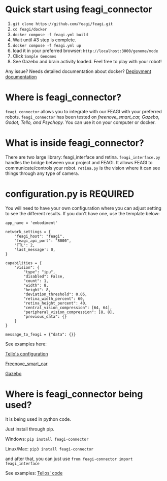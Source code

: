# Quick start using feagi_connector
1) `git clone https://github.com/feagi/feagi.git`
2) `cd feagi/docker`
3) `docker compose -f feagi.yml build`
4) Wait until #3 step is complete.
5) `docker compose -f feagi.yml up`
6) load it in your preferred browser: `http://localhost:3000/genome/mode`
7) Click `Sample Genomes`
8) See Gazebo and brain activity loaded. Feel free to play with your robot!

Any issue? Needs detailed documentation about docker? [Deployment documentation](https://github.com/feagi/feagi/wiki/Deployment)


# Where is feagi_connector? 
`feagi_connector` allows you to integrate with our FEAGI with your preferred robots. 
`feagi_connector` has been tested on <i>freenove_smart_car, Gazebo, Godot, Tello, and Psychopy.</i> 
You can use it on your computer or docker.

# What is inside feagi_connector?
There are two large library: feagi_interface and retina. `feagi_interface.py` handles the bridge between your project and FEAGI. It allows FEAGI to communicate/controls your robot.
`retina.py` is the vision where it can see things through any type of camera. 

# configuration.py is REQUIRED
You will need to have your own configuration where you can adjust setting to see the different results. If you don't have one, use the template below:
```
app_name = 'embodiment'

network_settings = {
    "feagi_host": "feagi",
    "feagi_api_port": "8000",
    'TTL': 2,
    'last_message': 0,
}

capabilities = {
    "vision": {
        "type": "ipu",
        "disabled": False,
        "count": 1,
        "width": 8,
        "height": 8,
        "deviation_threshold": 0.05,
        "retina_width_percent": 60,
        "retina_height_percent": 40,
        "central_vision_compression": [64, 64],
        "peripheral_vision_compression": [8, 8],
        "previous_data": {}
    }
}

message_to_feagi = {"data": {}}
```


See examples here:

[Tello's configuration](https://github.com/feagi/feagi/tree/feature-refactor-vision/third_party/physical_robots/tello)

[Freenove_smart_car](https://github.com/feagi/feagi/tree/feature-refactor-vision/third_party/physical_robots/freenove/smart_car)

[Gazebo](https://github.com/feagi/feagi/tree/feature-refactor-vision/third_party/gazebo/simulation/src)

# Where is feagi_connector being used?
It is being used in python code.

Just install through pip.

Windows:
`pip install feagi-connector`  

Linux/Mac:
`pip3 install feagi-connector`

and after that, you can just use `from feagi-connector import feagi_interface`

See examples:
[Tellos' code](https://github.com/feagi/feagi/blob/feature-refactor-vision/third_party/physical_robots/tello/tello.py#L6)